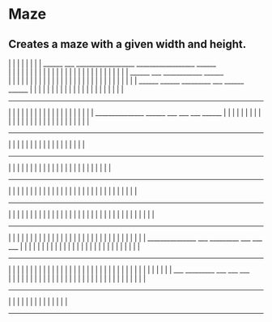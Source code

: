 # Maze

Creates a maze with a given width and height.
----------------------------------------------------------------------------
|        |                                   |                             |
|        |                                   |                             |
         ______   ___   __________________   __________________   ______   
|  |  |  |     |     |  |  |              |        |     |        |     |  |
|  |  |  |     |     |  |  |              |        |     |        |     |  |
               ______         ___   ____________            ______         
|  |  |     |  |        |     |  |           |     |  |  |        |  |     |
|  |  |     |  |        |     |  |           |     |  |  |        |  |     |
      ______         ______      _________      ___      ______      ______
|  |  |           |  |     |              |     |     |           |        |
|  |  |           |  |     |              |     |     |           |        |
___   _______________      ____________   ______   _____________________   
|     |                 |  |           |  |        |  |           |        |
|     |                 |  |           |  |        |  |           |        |
         _______________      ______      ___   ___      ___         ______
|  |  |  |     |        |     |        |        |     |  |     |  |        |
|  |  |  |     |        |     |        |        |     |  |     |  |        |
   ___         ______   ______   _______________   ___      ____________   
|           |              |     |     |                 |  |           |  |
|           |              |     |     |                 |  |           |  |
_________   _______________   ___   ___   _______________      ___         
|        |  |              |  |        |                 |  |     |  |  |  |
|        |  |              |  |        |                 |  |     |  |  |  |
   ___   ___   _________      ___      _________   ______   ___            
|     |     |     |     |  |     |  |           |  |        |     |  |  |  |
|     |     |     |     |  |     |  |           |  |        |     |  |  |  |
___   ___         ___      ___      ______   ___      ___      ___         
|     |     |  |     |     |     |  |     |  |     |     |  |     |  |  |  |
|     |     |  |     |     |     |  |     |  |     |     |  |     |  |  |  |
   ___   _________      ___   ___               ______   ______      ___   
|  |  |              |  |     |  |  |  |  |     |     |     |     |  |     |
|  |  |              |  |     |  |  |  |  |     |     |     |     |  |     |
      _______________      ___         _________      ___      ___      ___
|  |              |     |  |  |     |              |  |     |  |     |  |  |
|  |              |     |  |  |     |              |  |     |  |     |  |  |
   ___      ______   ___         ____________   ___                        
|     |  |  |     |        |  |  |     |     |  |     |  |  |  |  |  |  |  |
|     |  |  |     |        |  |  |     |     |  |     |  |  |  |  |  |  |  |
      ___         _________                        ___   ___      ___      
|  |     |     |  |           |  |  |     |  |  |  |     |     |        |  |
|  |     |     |  |           |  |  |     |  |  |  |     |     |        |  |
______      ___         ______      ______   ___      ___   ____________   
|        |     |     |              |              |                       |
|        |     |     |              |              |                       |
___________________________________________________________________________